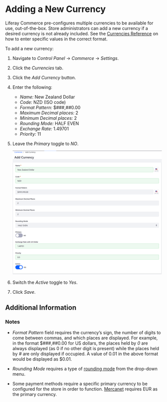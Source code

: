 # Adding a New Currency

Liferay Commerce pre-configures multiple currencies to be available for use, out-of-the-box. Store administrators can add a new currency if a desired currency is not already included. See the [Currencies Reference](./currencies-reference.md) on how to enter specific values in the correct format.

To add a new currency:

1. Navigate to _Control Panel_ → _Commerce_ → _Settings_.
1. Click the _Currencies_ tab.
1. Click the _Add Currency_ button.
1. Enter the following:
    * *Name:* New Zealand Dollar
    * *Code:* NZD (ISO code)
    * *Format Pattern:* $###,##0.00
    * *Maximum Decimal places:* 2
    * *Minimum Decimal places:* 2
    * *Rounding Mode:* HALF EVEN
    * *Exchange Rate:* 1.49701
    * *Priority:* 11
1. Leave the _Primary_ toggle to _NO_.

    ![Adding a currency](./adding-a-new-currency/images/01.png)

1. Switch the _Active_ toggle to _Yes_.
1. Click _Save_.

## Additional Information

### Notes

* _Format Pattern_ field requires the currency’s sign, the number of digits to come between commas, and which places are displayed. For example, in the format $###,##0.00 for US dollars, the places held by _0_ are always displayed (as 0 if no other digit is present) while the places held by _#_ are only displayed if occupied. A value of 0.01 in the above format would be displayed as $0.01.

* _Rounding Mode_ requires a type of [rounding mode](https://en.wikipedia.org/wiki/Rounding#Directed_rounding_to_an_integer) from the drop-down menu.

* Some payment methods require a specific primary currency to be configured for the store in order to function. [Mercanet](../../orders-and-fulfillment/mercanet.md) requires EUR as the primary currency.
